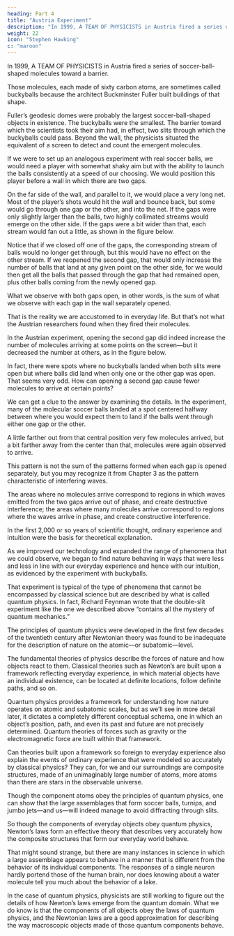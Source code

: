 ```yaml
---
heading: Part 4
title: "Austria Experiment"
description: "In 1999, A TEAM OF PHYSICISTS in Austria fired a series of soccer-ball-shaped molecules toward a barrier"
weight: 22
icon: "Stephen Hawking"
c: "maroon"
---
```



In 1999, A TEAM OF PHYSICISTS in Austria fired a series of soccer-ball-shaped molecules toward a barrier. 

Those molecules, each made of sixty carbon atoms, are sometimes called buckyballs because the architect Buckminster Fuller built buildings of that shape.

Fuller’s geodesic domes were probably the largest soccer-ball-shaped objects in existence. The buckyballs were the smallest. The barrier toward which the scientists took their aim had, in effect, two slits through which the buckyballs could pass. Beyond the wall, the physicists situated the equivalent of a screen to detect and count the emergent molecules.

If we were to set up an analogous experiment with real soccer balls, we would need a player with somewhat shaky aim but with the ability to launch the balls consistently at a speed of our choosing. We would position this player before a wall in which there are two gaps. 

On the far side of the wall, and parallel to it, we would place a very long net. Most of the player’s shots would hit the wall and bounce back, but some would go through one gap or the other, and into the net. If the gaps were only slightly larger than the balls, two highly collimated streams would emerge on the other side. If the gaps were a bit wider than that, each stream would fan out a little, as shown in the figure below.

Notice that if we closed off one of the gaps, the corresponding stream of balls would no longer get through, but this would have no effect on the other stream. If we reopened the second gap, that would only increase the number of balls that land at any given point on the other side, for we would then get all the balls that passed through the gap that had remained open, plus other balls coming from the newly opened gap. 

What we observe with both gaps open, in other words, is the sum of what we observe with each gap in the wall separately opened. 

That is the reality we are accustomed to in everyday life. But that’s not what the Austrian researchers found when they fired their molecules.

In the Austrian experiment, opening the second gap did indeed increase the number of molecules arriving at some points on the screen—but it decreased the number at others, as in the figure below. 

In fact, there were spots where no buckyballs landed when both slits were open but where balls did land when only one or the other gap was open. That seems very odd. How can opening a second gap cause fewer molecules to arrive at certain points?

We can get a clue to the answer by examining the details. In the experiment, many of the molecular soccer balls landed at a spot centered halfway between where you would expect them to land if the balls went through either one gap or the other. 

A little farther out from that central position very few molecules arrived, but a bit farther away from the center than that, molecules were again observed to arrive. 

This pattern is not the sum of the patterns formed when each gap is opened separately, but you may recognize it from Chapter 3 as the pattern characteristic of interfering waves. 

The areas where no molecules arrive correspond to regions in which waves emitted from the two gaps arrive out of phase, and create destructive interference; the areas where many molecules arrive correspond to regions where the waves arrive in phase, and create constructive interference.

In the first 2,000 or so years of scientific thought, ordinary experience and intuition were the basis for theoretical explanation. 

As we improved our technology and expanded the range of phenomena that we could observe, we began to find nature behaving in ways that were less and less in line with our everyday experience and hence with our intuition, as evidenced by the experiment with buckyballs. 

That experiment is typical of the type of phenomena that cannot be encompassed by classical science but are described by what is called quantum physics. In fact,
Richard Feynman wrote that the double-slit experiment like the one we described above “contains all the mystery of quantum mechanics.”

The principles of quantum physics were developed in the first few decades of the twentieth century after Newtonian theory was found to be inadequate for the description of nature on the atomic—or subatomic—level.

The fundamental theories of physics describe the forces of nature and how objects react to them. Classical theories such as Newton’s are built upon a framework reflecting everyday experience, in which material objects have an individual existence, can be located at definite locations, follow definite paths, and so on. 

Quantum physics provides a framework for understanding how nature operates on atomic and subatomic scales, but as we’ll see in more detail later, it dictates a completely different conceptual schema, one in which an object’s position, path, and even its past and future are not precisely determined. Quantum theories of forces such as gravity or the electromagnetic force are built within that framework.

Can theories built upon a framework so foreign to everyday experience also explain the events of
ordinary experience that were modeled so accurately by classical physics? They can, for we and
our surroundings are composite structures, made of an unimaginably large number of atoms, more
atoms than there are stars in the observable universe. 

Though the component atoms obey the principles of quantum physics, one can show that the large assemblages that form soccer balls,
turnips, and jumbo jets—and us—will indeed manage to avoid diffracting through slits.

So though
the components of everyday objects obey quantum physics, Newton’s laws form an effective
theory that describes very accurately how the composite structures that form our everyday world
behave.

That might sound strange, but there are many instances in science in which a large assemblage
appears to behave in a manner that is different from the behavior of its individual components. The
responses of a single neuron hardly portend those of the human brain, nor does knowing about a
water molecule tell you much about the behavior of a lake. 

In the case of quantum physics, physicists are still working to figure out the details of how Newton’s laws emerge from the
quantum domain. What we do know is that the components of all objects obey the laws of
quantum physics, and the Newtonian laws are a good approximation for describing the way
macroscopic objects made of those quantum components behave.

